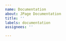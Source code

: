 ```yaml
---
name: Documentation
about: JPage Documentation
title: ''
labels: documentation
assignees: ''

---
```



